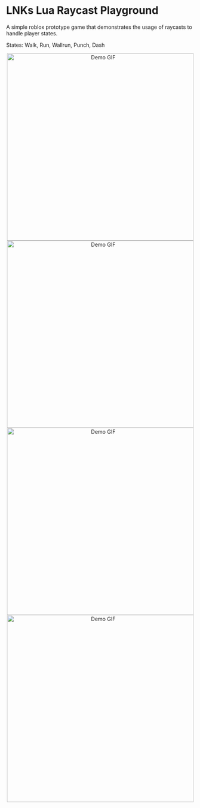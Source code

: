 # LNKs Lua Raycast Playground
 A simple roblox prototype game that demonstrates the usage of raycasts to handle player states.
 
 States: Walk, Run, Wallrun, Punch, Dash

<p align="middle">
 <img src="readme_assets/Dev1.gif" alt="Demo GIF" width="500"/>
 <img src="readme_assets/Dev2.gif" alt="Demo GIF" width="500"/>
 <img src="readme_assets/Dev3.gif" alt="Demo GIF" width="500"/>
 <img src="readme_assets/Dev4.gif" alt="Demo GIF" width="500"/>
</p>
